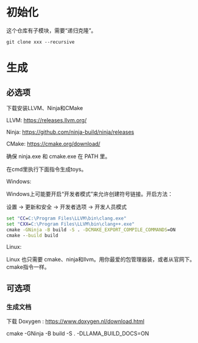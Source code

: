 # 初始化

这个仓库有子模块，需要“递归克隆”。

```
git clone xxx --recursive
```

# 生成

## 必选项

下载安装LLVM、Ninja和CMake

LLVM: https://releases.llvm.org/

Ninja: https://github.com/ninja-build/ninja/releases

CMake: https://cmake.org/download/

确保 ninja.exe 和 cmake.exe 在 PATH 里。

在cmd里执行下面指令生成toys。

Windows:

Windows上可能要开启“开发者模式”来允许创建符号链接。开启方法：

设置 -> 更新和安全 -> 开发者选项 -> 开发人员模式

```cmd
set "CC=C:\Program Files\LLVM\bin\clang.exe"
set "CXX=C:\Program Files\LLVM\bin\clang++.exe"
cmake -GNinja -B build -S . -DCMAKE_EXPORT_COMPILE_COMMANDS=ON 
cmake --build build
```

Linux:

Linux 也只需要 cmake、ninja和llvm。用你最爱的包管理器装，或者从官网下。cmake指令一样。

## 可选项

### 生成文档

下载 Doxygen : https://www.doxygen.nl/download.html

cmake -GNinja -B build -S . -DLLAMA_BUILD_DOCS=ON 

